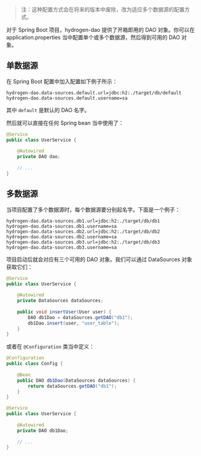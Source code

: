 
> 注：这种配置方式会在将来的版本中废除，改为适应多个数据源的配置方式。

对于 Spring Boot 项目，hydrogen-dao 提供了开箱即用的 DAO 对象。你可以在
 application.properties 当中配置单个或多个数据源，然后得到可用的 DAO 对象。
 
## 单数据源

在 Spring Boot 配置中加入配置如下例子所示：

```properties
hydrogen-dao.data-sources.default.url=jdbc:h2:./target/db/default
hydrogen-dao.data-sources.default.username=sa
```

其中 `default` 是默认的 DAO 名字。

然后就可以直接在任何 Spring bean 当中使用了：

```java
@Service
public class UserService {
    
    @Autowired
    private DAO dao;
    
    // ...
}
```

## 多数据源

当项目配置了多个数据源时，每个数据源要分别起名字。下面是一个例子：

```properties
hydrogen-dao.data-sources.db1.url=jdbc:h2:./target/db/db1
hydrogen-dao.data-sources.db1.username=sa
hydrogen-dao.data-sources.db2.url=jdbc:h2:./target/db/db2
hydrogen-dao.data-sources.db2.username=sa
hydrogen-dao.data-sources.db3.url=jdbc:h2:./target/db/db3
hydrogen-dao.data-sources.db3.username=sa
```

项目启动后就会对应有三个可用的 DAO 对象。我们可以通过 DataSources 对象获取它们：

```java
@Service
public class UserService {
    
    @Autowired
    private DataSources dataSources;
    
    public void insertUser(User user) {
        DAO db1Dao = dataSources.getDAO("db1");
        db1Dao.insert(user, "user_table");
    }
}
```

或者在 `@Configuration` 类当中定义：

```java
@Configuration
public class Config {
    
    @Bean
    public DAO db1Dao(DataSources dataSources) {
        return dataSources.getDAO("db1");
    }
}

@Service
public class UserService {
    
    @Autowired
    private DAO db1Dao;
    
    // ...
}
```